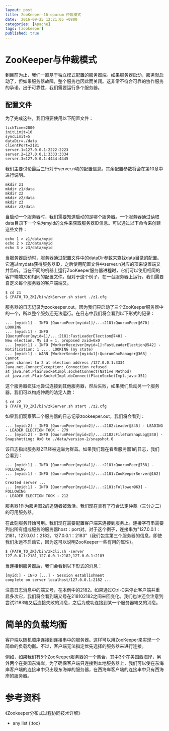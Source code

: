 ```yaml
---
layout: post
title: ZooKeeper-16-qourum 仲裁模式
date:  2016-09-25 12:21:05 +0800
categories: [Apache]
tags: [zookeeper]
published: true
---
```


# ZooKeeper与仲裁模式

到⽬前为⽌，我们⼀直基于独⽴模式配置的服务器端。如果服务器启动，服务就启动了，但如果服务器故障，整个服务也因此⽽关闭。这⾮常不符合可靠的协作服务的承诺。出于可靠性，我们需要运⾏多个服务器。

## 配置文件

为了完成这些，我们将要使⽤以下配置⽂件：

```
tickTime=2000
initLimit=10
syncLimit=5
dataDir=./data
clientPort=2181
server.1=127.0.0.1:2222:2223
server.2=127.0.0.1:3333:3334
server.3=127.0.0.1:4444:4445
```

我们主要讨论最后三⾏对于server.n项的配置信息。其余配置参数将会在第10章中进⾏说明。

```
mkdir z1
mkdir z1/data
mkdir z2
mkdir z2/data
mkdir z3
mkdir z3/data
```

当启动⼀个服务器时，我们需要知道启动的是哪个服务器。⼀个服务器通过读取data⽬录下⼀个名为myid的⽂件来获取服务器ID信息。可以通过以下命令来创建这些⽂件：

```
echo 1 > z1/data/myid
echo 2 > z2/data/myid
echo 3 > z3/data/myid
```

当服务器启动时，服务器通过配置⽂件中的dataDir参数来查找data⽬录的配置。它通过mydata获得服务器ID，之后使⽤配置⽂件中server.n对应的项来设置端⼜并监听。当在不同的机器上运⾏ZooKeeper服务器进程时，它们可以使⽤相同的客户端端⼜和相同的配置⽂件。但对于这个例⼦，在⼀台服务器上运⾏，我们需要⾃定义每个服务器的客户端端⼜。

```
$ cd z1
$ {PATH_TO_ZK}/bin/zkServer.sh start ./z1.cfg
```

服务器的⽇志记录为zookeeper.out。因为我们只启动了三个ZooKeeper服务器中的⼀个，所以整个服务还⽆法运⾏。在⽇志中我们将会看到以下形式的记录：

```
... [myid:1] - INFO [QuorumPeer[myid=1]/...:2181:QuorumPeer@670] - LOOKING
... [myid:1] - INFO [QuorumPeer[myid=1]/...:2181:FastLeaderElection@740] -
New election. My id = 1, proposed zxid=0x0
... [myid:1] - INFO [WorkerReceiver[myid=1]:FastLeaderElection@542] -
Notification: 1 ..., LOOKING (my state)
... [myid:1] - WARN [WorkerSender[myid=1]:QuorumCnxManager@368] - Cannot
open channel to 2 at election address /127.0.0.1:3334
Java.net.ConnectException: Connection refused
at java.net.PlainSocketImpl.socketConnect(Native Method)
at java.net.PlainSocketImpl.doConnect(PlainSocketImpl.java:351)
```

这个服务器疯狂地尝试连接到其他服务器，然后失败，如果我们启动另⼀个服务器，我们可以构成仲裁的法定⼈数：

```
$ cd z2
$ {PATH_TO_ZK}/bin/zkServer.sh start ./z2.cfg
```

如果我们观察第⼆个服务器的⽇志记录zookeeper.out，我们将会看到：

```
... [myid:2] - INFO [QuorumPeer[myid=2]/...:2182:Leader@345] - LEADING
- LEADER ELECTION TOOK - 279
... [myid:2] - INFO [QuorumPeer[myid=2]/...:2182:FileTxnSnapLog@240] -
Snapshotting: 0x0 to ./data/version-2/snapshot.0
```

该⽇志指出服务器2已经被选举为群⾸。如果我们现在看看服务器1的⽇志，我们会看到：

```
... [myid:1] - INFO [QuorumPeer[myid=1]/...:2181:QuorumPeer@738] -
FOLLOWING
... [myid:1] - INFO [QuorumPeer[myid=1]/...:2181:ZooKeeperServer@162] -
Created server ...
... [myid:1] - INFO [QuorumPeer[myid=1]/...:2181:Follower@63] - FOLLOWING
- LEADER ELECTION TOOK - 212
```

服务器1作为服务器2的追随者被激活。我们现在具有了符合法定仲裁（三分之⼆）的可⽤服务器。

在此刻服务开始可⽤。我们现在需要配置客户端来连接到服务上。连接字符串需要列出所有组成服务的服务器host：port对。对于这个例⼦，连接串为"127.0.0.1：2181，127.0.0.1：2182，127.0.0.1：2183"（我们包含第三个服务器的信息，即使我们永远不启动它，因为这可以说明ZooKeeper⼀些有⽤的属性）。

```
$ {PATH_TO_ZK}/bin/zkCli.sh -server 127.0.0.1:2181,127.0.0.1:2182,127.0.0.1:2183
```

当连接到服务器后，我们会看到以下形式的消息：

```
[myid:] - INFO [...] - Session establishment
complete on server localhost/127.0.0.1:2182 ...
```

注意⽇志消息中的端⼜号，在本例中的2182。如果通过Ctrl-C来停⽌客户端并重启多次它，我们将会看到端⼜号在218102182之间来回变化。我们也许还会注意到尝试2183端⼜后连接失败的消息，之后为成功连接到某⼀个服务器端⼜的消息。

# 简单的负载均衡

客户端以随机顺序连接到连接串中的服务器。这样可以用ZooKeeper来实现⼀个简单的负载均衡。不过，客户端⽆法指定优先选择的服务器来进⾏连接。

例如，如果我们有5个ZooKeeper服务器的⼀个集合，其中3个在美国西海岸，另外两个在美国东海岸，为了确保客户端只连接到本地服务器上，我们可以使在东海岸客户端的连接串中只出现东海岸的服务器，在西海岸客户端的连接串中只有西海岸的服务器。

# 参考资料

《Zookeeper分布式过程协同技术详解》

* any list
{:toc}
